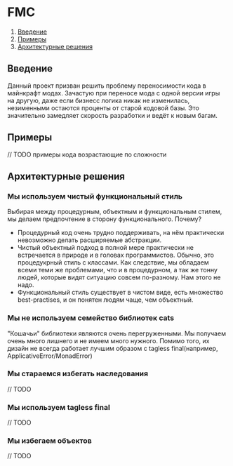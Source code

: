 # FMC

1. [Введение](#введение)
2. [Примеры](#примеры)
3. [Архитектурные решения](#архитектурные-решения)

## Введение ##
Данный проект призван решить проблему переносимости кода в майнкрафт модах. Зачастую при переносе мода с одной версии игры на другую, даже если бизнесс логика никак не изменилась, незименными остаются проценты от старой кодовой базы. Это значительно замедляет скорость разработки и ведёт к новым багам.

## Примеры ##
// TODO примеры кода возрастающие по сложности

## Архитектурные решения ##
### Мы используем чистый функциональный стиль
Выбирая между процедурным, объектным и функциональным стилем, мы делаем предпочтение в сторону функционального. Почему? 
* Процедурный код очень трудно поддерживать, на нём практически невозможно делать расширяемые абстракции. 
* Чистый объектный подход в полной мере практически не встречается в природе и в головах программистов. Обычно, это процедукрный стиль с классами. Как следствие, мы обладаем всеми теми же проблемами, что и в процедурном, а так же тонну людей, которые видят ситуацию совсем по-разному. Нам этого не надо.
* Функциональный стиль существует в чистом виде, есть множество best-practises, и он понятен людям чаще, чем объектный.
### Мы не используем семейство библиотек cats
"Кошачьи" библиотеки являются очень перегруженными. Мы получаем очень много лишнего и не имеем много нужного. Помимо того, их дизайн не всегда работает лучшим образом с tagless final(например, ApplicativeError/MonadError)
### Мы стараемся избегать наследования
// TODO
### Мы используем tagless final
// TODO
### Мы избегаем объектов
// TODO
